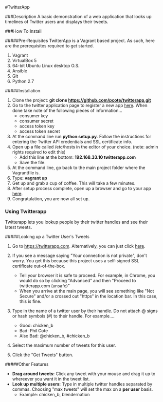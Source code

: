 #TwitterApp

###Description
A basic demonstration of a web application that looks up timelines of Twitter users and displays their tweets.

###How To Install

#####Pre-Requisites
TwitterApp is a Vagrant based project.  As such, here are the prerequisites required to get started.
1.  Vagrant
2.  VirtualBox 5
3.  64-bit Ubuntu Linux desktop O.S.
4.  Ansible
5.  Git
6.  Python 2.7

#####Installation
1.  Clone the project: <b>git clone https://github.com/pcote/twitterapp.git</b>
2.  Go to the twitter application page to register a new app [here](https://apps.twitter.com/).  When done take note of the following pieces of information...
    * consumer key
    * consumer secret
    * access token key
    * access token secret
3.  At the command line run <b>python setup.py</b>.  Follow the instructions for entering the Twitter API credentials and SSL certificate info.
4.  Open up a file called /etc/hosts in the editor of your choice. (note: admin rights required to edit this)
    * Add this line at the bottom: <b>192.168.33.10   twitterapp.com</b>
    * Save the file.
5.  At the command line, go back to the main project folder where the Vagrantfile is.
6.  Type: <b>vagrant up</b>
7.  Get up and grab a cup of coffee.  This will take a few minutes.
8.  After setup process complete, open up a browser and go to your app [here](https://twitterapp.com).
9.  Congratulation, you are now all set up.

### Using Twitterapp

Twitterapp lets you lookup people by their twitter handles and see their latest tweets.


#####Looking up a Twitter User's Tweets
1.  Go to https://twitterapp.com.  Alternatively, you can just click [here](https://twitterapp.com).
2.  If you see a message saying "Your connection is not private", don't worry.  You get this because this project uses a self-signed SSL certificate out-of-the-box.
    * Tell your browser it is safe to proceed.  For example, in Chrome, you would do so by clicking "Advanced" and then "Proceed to twitterapp.com (unsafe)"
    * When you arrive at the main page, you will see something like "Not Secure" and/or a crossed out "https" in the location bar.  In this case, this is fine.
    
3.  Type in the name of a twitter user by their handle.  Do not attach @ signs or hash symbols (#) to their handle.  For example....
    * Good: chicken_b
    * Bad: Phil Cote
    * Also Bad: @chicken_b, #chicken_b

4.  Select the maximum number of tweets for this user.
5.  Click the "Get Tweets" button.

#####Other Features
* __Drag around tweets:__ Click any tweet with your mouse and drag it up to whereever you want it in the tweet list.
* __Look up multiple users:__ Type in multiple twitter handles separated by commas.  Choosing "max tweets" will set the max on a __per user__ basis.
    * Example: chicken_b, blendernation
    